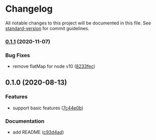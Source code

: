 # Changelog

All notable changes to this project will be documented in this file. See [standard-version](https://github.com/conventional-changelog/standard-version) for commit guidelines.

### [0.1.1](https://github.com/frouriojs/typeormer/compare/v0.1.0...v0.1.1) (2020-11-07)


### Bug Fixes

* remove flatMap for node v10 ([8233fec](https://github.com/frouriojs/typeormer/commit/8233fec7afb91338507550fab8b8ea3f00ad9845))

## 0.1.0 (2020-08-13)


### Features

* support basic features ([7c44e0b](https://github.com/frouriojs/typeormer/commit/7c44e0beb87e8ebac2b5e554ec5ebe787f45985e))


### Documentation

* add README ([c93d4ad](https://github.com/frouriojs/typeormer/commit/c93d4add64edeca9eea60ec4fa8ee9655537bb8d))
